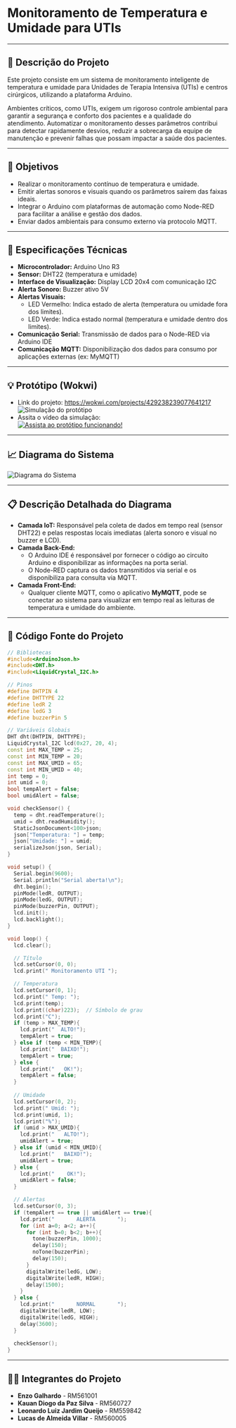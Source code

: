 # Monitoramento de Temperatura e Umidade para UTIs
---
## 📝 Descrição do Projeto

Este projeto consiste em um sistema de monitoramento inteligente de temperatura e umidade para Unidades de Terapia Intensiva (UTIs) e centros cirúrgicos, utilizando a plataforma Arduino.

Ambientes críticos, como UTIs, exigem um rigoroso controle ambiental para garantir a segurança e conforto dos pacientes e a qualidade do atendimento. Automatizar o monitoramento desses parâmetros contribui para detectar rapidamente desvios, reduzir a sobrecarga da equipe de manutenção e prevenir falhas que possam impactar a saúde dos pacientes.

---
## 🎯 Objetivos

- Realizar o monitoramento contínuo de temperatura e umidade.
- Emitir alertas sonoros e visuais quando os parâmetros saírem das faixas ideais.
- Integrar o Arduino com plataformas de automação como Node-RED para facilitar a análise e gestão dos dados.
- Enviar dados ambientais para consumo externo via protocolo MQTT.

---
## 🔧 Especificações Técnicas

- **Microcontrolador:** Arduino Uno R3
- **Sensor:** DHT22 (temperatura e umidade)
- **Interface de Visualização:** Display LCD 20x4 com comunicação I2C
- **Alerta Sonoro:** Buzzer ativo 5V
- **Alertas Visuais:**  
  - LED Vermelho: Indica estado de alerta (temperatura ou umidade fora dos limites).
  - LED Verde: Indica estado normal (temperatura e umidade dentro dos limites).
- **Comunicação Serial:** Transmissão de dados para o Node-RED via Arduino IDE
- **Comunicação MQTT:** Disponibilização dos dados para consumo por aplicações externas (ex: MyMQTT)

---
## 💡 Protótipo (Wokwi)

- Link do projeto: https://wokwi.com/projects/429238239077641217 <br>
![Simulação do protótipo](prototipo.png)
- Assita o vídeo da simulação: <br>
[![Assista ao protótipo funcionando!](https://img.youtube.com/vi/r5T-LJzRAXM/hqdefault.jpg)](https://www.youtube.com/watch?v=r5T-LJzRAXM)

---
## 📈 Diagrama do Sistema

![Diagrama do Sistema](diagrama.png)

---
## 📋 Descrição Detalhada do Diagrama

- **Camada IoT:** Responsável pela coleta de dados em tempo real (sensor DHT22) e pelas respostas locais imediatas (alerta sonoro e visual no buzzer e LCD).  
- **Camada Back-End:** 
  - O Arduino IDE é responsável por fornecer o código ao circuito Arduino e disponibilizar as informações na porta serial.
  - O Node-RED captura os dados transmitidos via serial e os disponibiliza para consulta via MQTT.
- **Camada Front-End:** 
  - Qualquer cliente MQTT, como o aplicativo **MyMQTT**, pode se conectar ao sistema para visualizar em tempo real as leituras de temperatura e umidade do ambiente.

---
## 📜 Código Fonte do Projeto

```cpp
// Bibliotecas
#include<ArduinoJson.h>
#include<DHT.h>
#include<LiquidCrystal_I2C.h>

// Pinos
#define DHTPIN 4
#define DHTTYPE 22
#define ledR 2
#define ledG 3 
#define buzzerPin 5

// Variáveis Globais
DHT dht(DHTPIN, DHTTYPE);
LiquidCrystal_I2C lcd(0x27, 20, 4);
const int MAX_TEMP = 25;
const int MIN_TEMP = 20;
const int MAX_UMID = 65;
const int MIN_UMID = 40;
int temp = 0;
int umid = 0;
bool tempAlert = false;
bool umidAlert = false;

void checkSensor() {
  temp = dht.readTemperature();
  umid = dht.readHumidity();
  StaticJsonDocument<100>json;
  json["Temperatura: "] = temp;
  json["Umidade: "] = umid;
  serializeJson(json, Serial);
}

void setup() {
  Serial.begin(9600);
  Serial.println("Serial aberta!\n");
  dht.begin();
  pinMode(ledR, OUTPUT);
  pinMode(ledG, OUTPUT);
  pinMode(buzzerPin, OUTPUT);
  lcd.init();
  lcd.backlight();
}

void loop() {
  lcd.clear();

  // Título
  lcd.setCursor(0, 0);
  lcd.print(" Monitoramento UTI ");

  // Temperatura
  lcd.setCursor(0, 1);
  lcd.print(" Temp: ");
  lcd.print(temp);
  lcd.print((char)223);  // Símbolo de grau
  lcd.print("C");
  if (temp > MAX_TEMP){
    lcd.print("  ALTO!");
    tempAlert = true;
  } else if (temp < MIN_TEMP){
    lcd.print("  BAIXO!");
    tempAlert = true;
  } else {
    lcd.print("   OK!");
    tempAlert = false;
  }
  
  // Umidade
  lcd.setCursor(0, 2);
  lcd.print(" Umid: ");
  lcd.print(umid, 1);
  lcd.print("%");
  if (umid > MAX_UMID){
    lcd.print("   ALTO!");
    umidAlert = true;
  } else if (umid < MIN_UMID){
    lcd.print("   BAIXO!");
    umidAlert = true;
  } else {
    lcd.print("    OK!");
    umidAlert = false;
  }

  // Alertas
  lcd.setCursor(0, 3);
  if (tempAlert == true || umidAlert == true){
    lcd.print("       ALERTA       ");
    for (int a=0; a<2; a++){
      for (int b=0; b<2; b++){
        tone(buzzerPin, 1000);
        delay(150);            
        noTone(buzzerPin);
        delay(150);
      }
      digitalWrite(ledG, LOW);
      digitalWrite(ledR, HIGH);
      delay(1500);
    }  
  } else {
    lcd.print("       NORMAL       ");
    digitalWrite(ledR, LOW);
    digitalWrite(ledG, HIGH);
    delay(3600);
  }
  
  checkSensor();
}
```

---
## 👨‍💻 Integrantes do Projeto

- **Enzo Galhardo** - RM561001
- **Kauan Diogo da Paz Silva** - RM560727
- **Leonardo Luiz Jardim Queijo** - RM559842
- **Lucas de Almeida Villar** - RM560005

